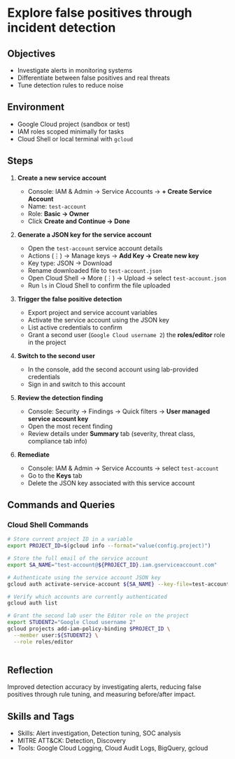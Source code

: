 # Explore false positives through incident detection

## Objectives
- Investigate alerts in monitoring systems
- Differentiate between false positives and real threats
- Tune detection rules to reduce noise

## Environment
- Google Cloud project (sandbox or test)
- IAM roles scoped minimally for tasks
- Cloud Shell or local terminal with `gcloud`

## Steps
1. **Create a new service account**
   - Console: IAM & Admin → Service Accounts → **+ Create Service Account**  
   - Name: `test-account`  
   - Role: **Basic → Owner**  
   - Click **Create and Continue → Done**

2. **Generate a JSON key for the service account**
   - Open the `test-account` service account details  
   - Actions (⋮) → Manage keys → **Add Key → Create new key**  
   - Key type: JSON → Download  
   - Rename downloaded file to `test-account.json`  
   - Open Cloud Shell → More (⋮) → Upload → select `test-account.json`  
   - Run `ls` in Cloud Shell to confirm the file uploaded

3. **Trigger the false positive detection**
   - Export project and service account variables  
   - Activate the service account using the JSON key  
   - List active credentials to confirm  
   - Grant a second user (`Google Cloud username 2`) the **roles/editor** role in the project

4. **Switch to the second user**
   - In the console, add the second account using lab-provided credentials  
   - Sign in and switch to this account

5. **Review the detection finding**
   - Console: Security → Findings → Quick filters → **User managed service account key**  
   - Open the most recent finding  
   - Review details under **Summary** tab (severity, threat class, compliance tab info)

6. **Remediate**
   - Console: IAM & Admin → Service Accounts → select `test-account`  
   - Go to the **Keys** tab  
   - Delete the JSON key associated with this service account

## Commands and Queries

### Cloud Shell Commands

```bash
# Store current project ID in a variable
export PROJECT_ID=$(gcloud info --format="value(config.project)")

# Store the full email of the service account
export SA_NAME="test-account@${PROJECT_ID}.iam.gserviceaccount.com"

# Authenticate using the service account JSON key
gcloud auth activate-service-account ${SA_NAME} --key-file=test-account.json

# Verify which accounts are currently authenticated
gcloud auth list

# Grant the second lab user the Editor role on the project
export STUDENT2="Google Cloud username 2"
gcloud projects add-iam-policy-binding $PROJECT_ID \
  --member user:${STUDENT2} \
  --role roles/editor
  
```

## Reflection
Improved detection accuracy by investigating alerts, reducing false positives through rule tuning, and measuring before/after impact.

## Skills and Tags
- Skills: Alert investigation, Detection tuning, SOC analysis
- MITRE ATT&CK: Detection, Discovery
- Tools: Google Cloud Logging, Cloud Audit Logs, BigQuery, gcloud
